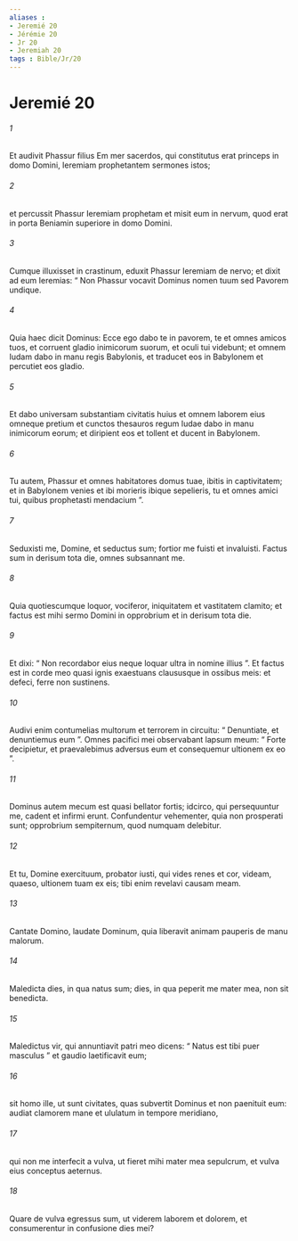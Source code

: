 ```yaml
---
aliases : 
- Jeremié 20
- Jérémie 20
- Jr 20
- Jeremiah 20
tags : Bible/Jr/20
---
```


# Jeremié 20

###### 1
Et audivit Phassur filius Em mer sacerdos, qui constitutus erat princeps in domo Domini, Ieremiam prophetantem sermones istos; 
###### 2
et percussit Phassur Ieremiam prophetam et misit eum in nervum, quod erat in porta Beniamin superiore in domo Domini. 
###### 3
Cumque illuxisset in crastinum, eduxit Phassur Ieremiam de nervo; et dixit ad eum Ieremias: “ Non Phassur vocavit Dominus nomen tuum sed Pavorem undique. 
###### 4
Quia haec dicit Dominus: Ecce ego dabo te in pavorem, te et omnes amicos tuos, et corruent gladio inimicorum suorum, et oculi tui videbunt; et omnem Iudam dabo in manu regis Babylonis, et traducet eos in Babylonem et percutiet eos gladio. 
###### 5
Et dabo universam substantiam civitatis huius et omnem laborem eius omneque pretium et cunctos thesauros regum Iudae dabo in manu inimicorum eorum; et diripient eos et tollent et ducent in Babylonem. 
###### 6
Tu autem, Phassur et omnes habitatores domus tuae, ibitis in captivitatem; et in Babylonem venies et ibi morieris ibique sepelieris, tu et omnes amici tui, quibus prophetasti mendacium ”.
###### 7
Seduxisti me, Domine, et seductus sum; fortior me fuisti et invaluisti. Factus sum in derisum tota die, omnes subsannant me.
###### 8
Quia quotiescumque loquor, vociferor, iniquitatem et vastitatem clamito; et factus est mihi sermo Domini in opprobrium et in derisum tota die.
###### 9
Et dixi: “ Non recordabor eius neque loquar ultra in nomine illius ”. Et factus est in corde meo quasi ignis exaestuans claususque in ossibus meis: et defeci, ferre non sustinens.
###### 10
Audivi enim contumelias multorum et terrorem in circuitu: “ Denuntiate, et denuntiemus eum ”. Omnes pacifici mei observabant lapsum meum: “ Forte decipietur, et praevalebimus adversus eum et consequemur ultionem ex eo ”.
###### 11
Dominus autem mecum est quasi bellator fortis; idcirco, qui persequuntur me, cadent et infirmi erunt. Confundentur vehementer, quia non prosperati sunt; opprobrium sempiternum, quod numquam delebitur.
###### 12
Et tu, Domine exercituum, probator iusti, qui vides renes et cor, videam, quaeso, ultionem tuam ex eis; tibi enim revelavi causam meam.
###### 13
Cantate Domino, laudate Dominum, quia liberavit animam pauperis de manu malorum.
###### 14
Maledicta dies, in qua natus sum; dies, in qua peperit me mater mea, non sit benedicta.
###### 15
Maledictus vir, qui annuntiavit patri meo dicens: “ Natus est tibi puer masculus ” et gaudio laetificavit eum;
###### 16
sit homo ille, ut sunt civitates, quas subvertit Dominus et non paenituit eum: audiat clamorem mane et ululatum in tempore meridiano, 
###### 17
qui non me interfecit a vulva, ut fieret mihi mater mea sepulcrum, et vulva eius conceptus aeternus.
###### 18
Quare de vulva egressus sum, ut viderem laborem et dolorem, et consumerentur in confusione dies mei?
